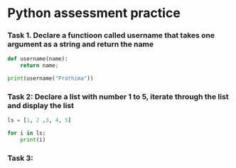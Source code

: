 # Python assessment practice
### Task 1. Declare a functioon called username that takes one argument as a string and return the name
```python
def username(name):
    return name;

print(username("Prathima"))
```
### Task 2: Declare a list with number 1 to 5, iterate through the list and display the list
```python
ls = [1, 2 ,3, 4, 5]

for i in ls:
    print(i)
```

### Task 3: 


